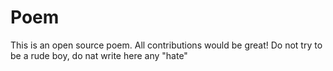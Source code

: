# Poem
This is an open source poem. All contributions would be great!
Do not try to be a rude boy, do nat write here any "hate"
